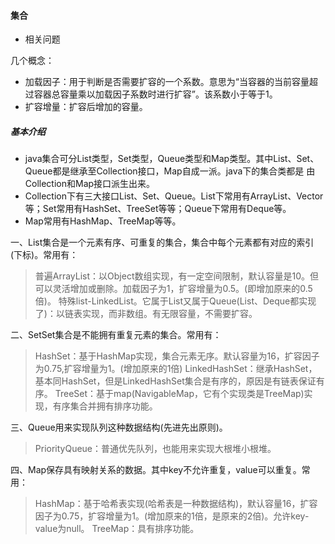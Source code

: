 #### 集合

* 相关问题  [](../aQA/answer/java/数据结构QA.md)


几个概念：

* 加载因子：用于判断是否需要扩容的一个系数。意思为“当容器的当前容量超过容器总容量乘以加载因子系数时进行扩容”。该系数小于等于1。
* 扩容增量：扩容后增加的容量。

##### 基本介绍

- java集合可分List类型，Set类型，Queue类型和Map类型。其中List、Set、Queue都是继承至Collection接口，Map自成一派。java下的集合类都是
  由Collection和Map接口派生出来。
- Collection下有三大接口List、Set、Queue。List下常用有ArrayList、Vector等；Set常用有HashSet、TreeSet等等；Queue下常用有Deque等。
- Map常用有HashMap、TreeMap等等。

一、List集合是一个元素有序、可重复的集合，集合中每个元素都有对应的索引(下标)。常用有：

> 普遍ArrayList：以Object数组实现，有一定空间限制，默认容量是10。但可以灵活增加或删除。加载因子为1，扩容增量为0.5。(即增加原来的0.5倍)。
> 特殊list-LinkedList。它属于List又属于Queue(List、Deque都实现了)：以链表实现，而非数组。有无限容量，不需要扩容。

二、SetSet集合是不能拥有重复元素的集合。常用有：

> HashSet：基于HashMap实现，集合元素无序。默认容量为16，扩容因子为0.75,扩容增量为1。(增加原来的1倍)
> LinkedHashSet：继承HashSet，基本同HashSet，但是LinkedHashSet集合是有序的，原因是有链表保证有序。
> TreeSet：基于map(NavigableMap，它有个实现类是TreeMap)实现，有序集合并拥有排序功能。

三、Queue用来实现队列这种数据结构(先进先出原则)。

> PriorityQueue：普通优先队列，也能用来实现大根堆小根堆。

四、Map保存具有映射关系的数据。其中key不允许重复，value可以重复。常用：

> HashMap：基于哈希表实现(哈希表是一种数据结构)，默认容量16，扩容因子为0.75，扩容增量为1。(增加原来的1倍，是原来的2倍)。允许key-value为null。
> TreeMap：具有排序功能。

